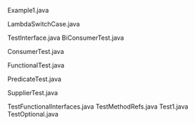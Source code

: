 Example1.java

LambdaSwitchCase.java

TestInterface.java
BiConsumerTest.java

ConsumerTest.java

FunctionalTest.java

PredicateTest.java

SupplierTest.java

TestFunctionalInterfaces.java
TestMethodRefs.java
Test1.java
TestOptional.java
